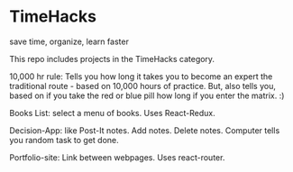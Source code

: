 # TimeHacks
save time, organize, learn faster

This repo includes projects in the TimeHacks category.

10,000 hr rule: Tells you how long it takes you to become an expert the traditional route - based on 10,000 hours of practice. But, also tells you, based on if you take the red or blue pill how long if you enter the matrix. :)

Books List: select a menu of books. Uses React-Redux.

Decision-App: like Post-It notes. Add notes. Delete notes. Computer tells you random task to get done.

Portfolio-site: Link between webpages. Uses react-router.
